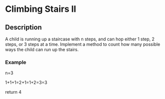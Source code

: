 # Climbing Stairs II

## Description

A child is running up a staircase with n steps, and can hop either 1 step, 2 steps, or 3 steps at a time. Implement a method to count how many possible ways the child can run up the stairs.

### Example

n=3

1+1+1=2+1=1+2=3=3

return 4
